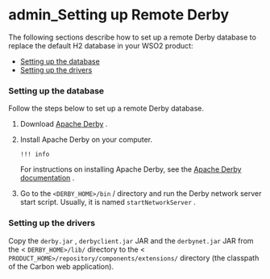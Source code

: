 # admin\_Setting up Remote Derby

The following sections describe how to set up a remote Derby database to replace the default H2 database in your WSO2 product:

-   [Setting up the database](#admin_SettingupRemoteDerby-Settingupthedatabase)
-   [Setting up the drivers](#admin_SettingupRemoteDerby-Settingupthedrivers)

### Setting up the database

Follow the steps below to set up a remote Derby database.

1.  Download [Apache Derby](http://apache.mesi.com.ar/db/derby/db-derby-10.8.2.2/) .
2.  Install Apache Derby on your computer.

        !!! info
    For instructions on installing Apache Derby, see the [Apache Derby documentation](http://db.apache.org/derby/manuals/) .


3.  Go to the `<DERBY_HOME>/bin` / directory and run the Derby network server start script. Usually, it is named `startNetworkServer` .

### Setting up the drivers

Copy the `derby.jar` , `derbyclient.jar` JAR and the `derbynet.jar` JAR from the &lt; `DERBY_HOME>/lib/` directory to the &lt; `PRODUCT_HOME>/repository/components/extensions/` directory (the classpath of the Carbon web application).
